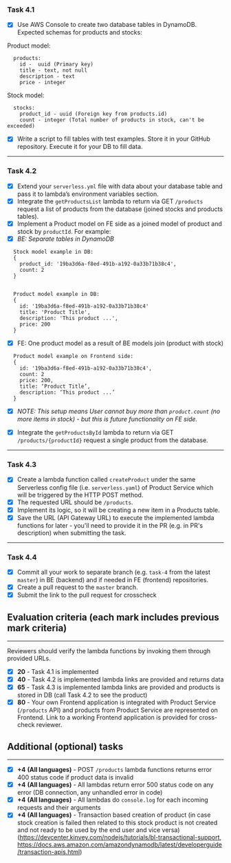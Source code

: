 ### Task 4.1

- [x] Use AWS Console to create two database tables in DynamoDB. Expected schemas for products and stocks:

Product model:

```
  products:
    id -  uuid (Primary key)
    title - text, not null
    description - text
    price - integer
```

Stock model:

```
  stocks:
    product_id - uuid (Foreign key from products.id)
    count - integer (Total number of products in stock, can't be exceeded)
```

- [x] Write a script to fill tables with test examples. Store it in your GitHub repository. Execute it for your DB to fill data.

---

### Task 4.2

- [x] Extend your `serverless.yml` file with data about your database table and pass it to lambda’s environment variables section.
- [x] Integrate the `getProductsList` lambda to return via GET `/products` request a list of products from the database (joined stocks and products tables).
- [x] Implement a Product model on FE side as a joined model of product and stock by `productId`. For example:
- [x] _BE: Separate tables in DynamoDB_

```
  Stock model example in DB:
  {
    product_id: '19ba3d6a-f8ed-491b-a192-0a33b71b38c4',
    count: 2
  }


  Product model example in DB:
  {
    id: '19ba3d6a-f8ed-491b-a192-0a33b71b38c4'
    title: 'Product Title',
    description: 'This product ...',
    price: 200
  }
```

- [x] FE: One product model as a result of BE models join (product with stock)

```
  Product model example on Frontend side:
  {
    id: '19ba3d6a-f8ed-491b-a192-0a33b71b38c4',
    count: 2
    price: 200,
    title: ‘Product Title’,
    description: ‘This product ...’
  }
```

- [x] _NOTE: This setup means User cannot buy more than `product.count` (no more items in stock) - but this is future functionality on FE side._

- [x] Integrate the `getProductsById` lambda to return via GET `/products/{productId}` request a single product from the database.

---

### Task 4.3

- [x] Create a lambda function called `createProduct` under the same Serverless config file (i.e. `serverless.yaml`) of Product Service which will be triggered by the HTTP POST method.
- [x] The requested URL should be `/products`.
- [x] Implement its logic, so it will be creating a new item in a Products table.
- [x] Save the URL (API Gateway URL) to execute the implemented lambda functions for later - you'll need to provide it in the PR (e.g. in PR's description) when submitting the task.

---

### Task 4.4

- [x] Commit all your work to separate branch (e.g. `task-4` from the latest `master`) in BE (backend) and if needed in FE (frontend) repositories.
- [x] Create a pull request to the `master` branch.
- [x] Submit the link to the pull request for crosscheck

## Evaluation criteria (each mark includes previous mark criteria)

---

Reviewers should verify the lambda functions by invoking them through provided URLs.

- [x] **20** - Task 4.1 is implemented
- [x] **40** - Task 4.2 is implemented lambda links are provided and returns data
- [x] **65** - Task 4.3 is implemented lambda links are provided and products is stored in DB (call Task 4.2 to see the product)
- [x] **80** - Your own Frontend application is integrated with Product Service (`/products` API) and products from Product Service are represented on Frontend. Link to a working Frontend application is provided for cross-check reviewer.

## Additional (optional) tasks

---

- [x] **+4** **(All languages)** - POST `/products` lambda functions returns error 400 status code if product data is invalid
- [x] **+4** **(All languages)** - All lambdas return error 500 status code on any error (DB connection, any unhandled error in code)
- [x] **+4** **(All languages)** - All lambdas do `console.log` for each incoming requests and their arguments
- [x] **+4** **(All languages)** - Transaction based creation of product (in case stock creation is failed then related to this stock product is not created and not ready to be used by the end user and vice versa) (https://devcenter.kinvey.com/nodejs/tutorials/bl-transactional-support, https://docs.aws.amazon.com/amazondynamodb/latest/developerguide/transaction-apis.html)
